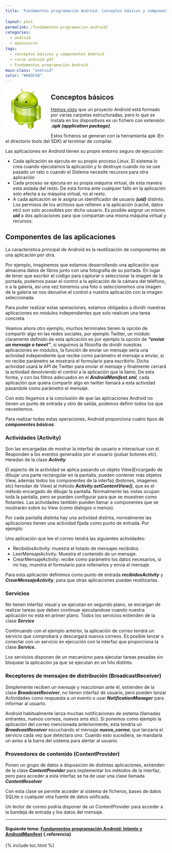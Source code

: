 ```yaml
---
title: 'Fundamentos programación Android: Conceptos básicos y componentes'

layout: post
permalink: /fundamentos-programacion-android/
categories:
  - android
  - opensource
tags:
  - conceptos básicos y componentes Android
  - curso android pdf
  - Fundamentos programación Android
main-class: "android"
color: "#689F38"
---
```

<img border="0" src="/assets/img/2013/07/iconoAndroid.png" style="clear:left; float:left;margin-right:1em; margin-bottom:1em" width="128px" height="128px" />

## Conceptos básicos

[Hemos visto][1] que un proyecto Android está formado por varias carpetas estructuradas, pero lo que se instala en los dispositivos es un fichero con extensión ***.apk (application package)***.

Estos ficheros se generan con la herramienta apk (En el directorio tools del SDK) al terminar de compilar.

Las aplicaciones en Android tienen su propio entorno seguro de ejecución:


<!--ad-->

  * Cada aplicación se ejecuta en su propio proceso Linux. El sistema lo crea cuando ejecutamos la aplicación y lo destruye cuando no se use pasado un rato o cuando el Sistema necesite recursos para otra aplicación
  * Cada proceso se ejecuta en su propia máquina virtual, de esta manera está aislada del resto. De esta forma ante cualquier fallo en la aplicación solo afecta a su máquina virtual, no al resto.
  * A cada aplicación se le asigna un identificador de usuario ***(uid)*** distinto. Los permisos de los archivos que refieren a la aplicación (caché, datos etc) son solo accesibles por dicho usuario. Es posible asignar un mismo ***uid*** a dos aplicaciones para que compartan una misma máquina virtual y recursos.

## Componentes de las aplicaciones

La característica principal de Android es la reutilización de componentes de una aplicación por otra.

Por ejemplo, imaginemos que estamos desarrollando una aplicación que almacena datos de libros junto con una fotografía de su portada. En lugar de tener que escribir el código para capturar o seleccionar la imagen de la portada, podemos pasar el control a la aplicación de la cámara del teléfono, o a la galería, así una vez tomemos una foto o seleccionemos una imagen de la galería se nos devuelve el control a nuestra aplicación con la imagen seleccionada.

Para poder realizar estas operaciones, estamos obligados a dividir nuestras aplicaciones en módulos independientes que solo realicen una tarea concreta.

Veamos ahora otro ejemplo, muchos terminales tienen la opción de compartir algo en las redes sociales, por ejemplo Twitter, un módulo claramente definido de esta aplicación es por ejemplo la opción de ***&#8220;enviar un mensaje o tweet&#8221;***, si seguimos la filosofía de dividir nuestras aplicaciones en módulos, la función de enviar un mensaje sería una actividad independiente que recibe como parámetro el mensaje a enviar, si no recibe parámetro se mostrará el formulario para escribirlo. Dicha actividad usará la API de Twitter para enviar el mensaje y finalmente cerrará la actividad devolviendo el control a la aplicación que la llamó. De esta forma, y con los filtros adecuados en el ***AndroidManifest.xml***, cada aplicación que quiera compartir algo en twitter llamará a esta actividad pasandole como parámetro el mensaje.

Con esto llegamos a la conclusión de que las aplicaciones Android no tienen un punto de entrada y otro de salida, podemos definir todos los que necesitemos.

Para realizar todas estas operaciones, Android proporciona cuatro tipos de ***componentes básicos***:

### Actividades (Activity)

Son las encargadas de mostrar la interfaz de usuario e interactuar con él. Responden a los eventos generados por el usuario (pulsar botones etc). Heredan de la clase ***Activity***

El aspecto de la actividad se aplica pasando un objeto View(Encargado de dibujar una parte rectangular en la pantalla, pueden contener más objetos View, además todos los componentes de la interfaz (botones, imagenes etc) heredan de View) al método ***Activity.setContentView()***, que es el método encargado de dibujar la pantalla. Normalmente las vistas ocupan toda la pantalla, pero se pueden configurar para que se muestren como flotantes. Las actividades también pueden llamar a componentes que se mostrarán sobre su View (como dialogos o menús).

Por cada pantalla distinta hay una actividad distinta, normalmente las aplicaciones tienen una actividad fijada como punto de entrada. Por ejemplo:

Una aplicación que lee el correo tendrá las siguientes actividades:

  * RecibidosActivity: muestra el listado de mensajes recibidos.
  * LeerMensajeActivity: Muestra el contenido de un mensaje.
  * CrearMensajeActivity: recibe como parámetro los datos necesarios, si no hay, muestra el formulario para rellenarlos y envia el mensaje.

Para esta aplicación definimos como punto de entrada ***recibidosActivity*** y ***CrearMensajeActivity***, para que otras aplicaciones puedan reutilizarlas.

### Servicios

No tienen interfaz visual y se ejecutan en segundo plano, se encargan de realizar tareas que deben continuar ejecutandose cuando nuestra aplicación no está en primer plano. Todos los servicios extienden de la clase ***Service***

Continuando con el ejemplo anterior, la aplicación de correo tendrá un servicio que comprobará y descargará nuevos correos. Es posible lanzar o conectar con un servicio en ejecución con la interfaz que proporciona la clase ***Service.***

Los servicios disponen de un mecanismo para ejecutar tareas pesadas sin bloquear la aplicación ya que se ejecutan en un hilo distinto.

### Receptores de mensajes de distribución (BroadcastReceiver)

Simplemente reciben un mensaje y reaccionan ante él, extienden de la clase ***BroadcastReceiver***, no tienen interfaz de usuario, pero pueden lanzar Actividades como respuesta a un evento o usar ***NotificationManager*** para informar al usuario.

Android habitualmente lanza muchas notificaciones de sistema (llamadas entrantes, nuevos correos, nuevos sms etc). Si ponemos como ejemplo la aplicación del correo mencionada anteriormente, esta tendría un ***BroadcastReceiver*** escuchando el mensaje ***nuevo_correo***, que lanzaría el servicio cada vez que detectara uno. Cuando esto sucediera, se mandaría un aviso a la barra del sistema para alertar al usuario.

### Proveedores de contenido (ContentProvider)

Ponen un grupo de datos a disposición de distintas aplicaciones, extienden de la clase ***ContentProvider*** para implementar los métodos de la interfaz, pero para acceder a esta interfaz se ha de usar una clase llamada ***ContentResolver***

Con esta clase se permite acceder al sistema de ficheros, bases de datos SQLite o cualquier otra fuente de datos unificada.

Un lector de correo podría disponer de un ContentProvider para acceder a la bandeja de entrada y los datos del mensaje.

* * *

#### Siguiente tema: [Fundamentos programación Android: Intents y AndroidManifest][2] {.referencia}





 [1]: /programacion-android-hola-mundo/
 [2]: /fundamentos-programacion-android_16/

{% include toc.html %}
